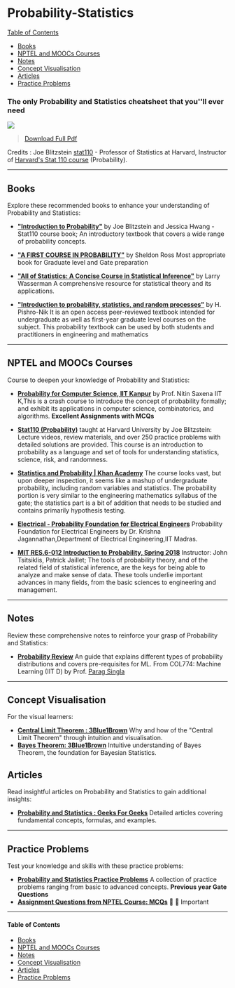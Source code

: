 # Probability-Statistics

[Table of Contents](#table-of-contents)  
* [Books](#books)  
* [NPTEL and MOOCs Courses](#course)  
* [Notes](#notes)
* [Concept Visualisation](#concept-visualisation)
* [Articles](#articles)  
* [Practice Problems](#practice-problems)


### The only Probability and Statistics cheatsheet that you''ll ever need

[<img src="Data/Probability-Statistics/stat_cheatsheet.png">](http://www.wzchen.com/probability-cheatsheet)
> [Download Full Pdf](Data/Probability-Statistics/probability_cheatsheet.pdf)
 
Credits : Joe Blitzstein [stat110](https://twitter.com/stat110) - Professor of Statistics at Harvard, Instructor of [Harvard's Stat 110 course](https://projects.iq.harvard.edu/stat110/) (Probability).


---

## <a name="books"></a>Books

Explore these recommended books to enhance your understanding of Probability and Statistics:

- [**"Introduction to Probability"**](https://ia803404.us.archive.org/6/items/introduction-to-probability-joseph-k.-blitzstein-jessica-hwang/Introduction%20to%20Probability-Joseph%20K.%20Blitzstein%2C%20Jessica%20Hwang.pdf) by Joe Blitzstein and Jessica Hwang - Stat110 course book; 
  An introductory textbook that covers a wide range of probability concepts.

- [**"A FIRST COURSE IN PROBABILITY"**](http://www.seyedkalali.com/wp-content/uploads/2016/11/A-First-Course-in-Probability-8th-ed.-Sheldon-Ross.pdf) by Sheldon Ross
Most appropriate book for Graduate level and Gate preparation
  
- [**"All of Statistics: A Concise Course in Statistical Inference"**](https://egrcc.github.io/docs/math/all-of-statistics.pdf) by  Larry Wasserman 
  A comprehensive resource for statistical theory and its applications.
  
- [**"Introduction to probability, statistics, and random processes"**](https://probabilitycourse.com/) by  H. Pishro-Nik
It is an open access peer-reviewed textbook intended for undergraduate as well as first-year graduate level courses on the subject. This probability textbook can be used by both students and practitioners in engineering and mathematics



---

## <a name="course"></a>NPTEL and MOOCs Courses

Course to deepen your knowledge of Probability and Statistics:

- **[Probability for Computer Science, IIT Kanpur](https://nptel.ac.in/courses/106104233)**
   by Prof. Nitin Saxena IIT K,This is a crash course to introduce the concept of probability formally; and exhibit its applications in computer science, combinatorics, and algorithms. **Excellent Assignments with MCQs**
  
- **[Stat110 (Probability)](https://www.youtube.com/playlist?list=PL2SOU6wwxB0uwwH80KTQ6ht66KWxbzTIo)**
   taught at Harvard University by Joe Blitzstein: Lecture videos, review materials, and over 250 practice problems with detailed solutions are provided. This course is an introduction to probability as a language and set of tools for understanding statistics, science, risk, and randomness.

- **[Statistics and Probability | Khan Academy](https://www.khanacademy.org/math/statistics-probability)**
The course looks vast, but upon deeper inspection, it seems like a mashup of undergraduate probability, including random variables and statistics. The probability portion is very similar to the engineering mathematics syllabus of the gate; the statistics part is a bit of addition that needs to be studied and contains primarily hypothesis testing.

- **[Electrical - Probability Foundation for Electrical Engineers](https://www.youtube.com/playlist?list=PLbMVogVj5nJQqGHrpAloTec_lOKsG-foc)**
Probability Foundation for Electrical Engineers by Dr. Krishna Jagannathan,Department of Electrical Engineering,IIT Madras.

- **[MIT RES.6-012 Introduction to Probability, Spring 2018](https://www.youtube.com/playlist?list=PLUl4u3cNGP60hI9ATjSFgLZpbNJ7myAg6)**
 Instructor: John Tsitsiklis, Patrick Jaillet; The tools of probability theory, and of the related field of statistical inference, are the keys for being able to analyze and make sense of data. These tools underlie important advances in many fields, from the basic sciences to engineering and management.

---

## <a name="notes"></a>Notes

Review these comprehensive notes to reinforce your grasp of Probability and Statistics:

- **[Probability Review](https://www.cse.iitd.ac.in/~parags/teaching/col774/review/prob.pdf)**
  An guide that explains different types of probability distributions and covers pre-requisites for ML.
  From COL774: Machine Learning (IIT D) by Prof. [Parag Singla](https://www.cse.iitd.ac.in/~parags/teaching.html)

---
## <a name="concept-visualisation"></a>Concept Visualisation
For the visual learners:
- **[Central Limit Theorem : 3Blue1Brown](https://youtube.com/playlist?list=PLZHQObOWTQDOMxJDswBaLu8xBMKxSTvg8&si=w_JVqrbbRgNmj3vF)**
  Why and how of the "Central Limit Theorem" through intuition and visualisation.
- **[Bayes Theorem: 3Blue1Brown](https://youtu.be/HZGCoVF3YvM?si=rauaOIif9cgXXgJl)**
  Intuitive understanding of Bayes Theorem, the foundation for Bayesian Statistics.

## <a name="articles"></a>Articles

Read insightful articles on Probability and Statistics to gain additional insights:

- **[Probability and Statistics : Geeks For Geeks](https://www.geeksforgeeks.org/probability-theory/)**
  Detailed articles covering fundamental concepts, formulas, and examples.
  
---

## <a name="practice-problems"></a>Practice Problems

Test your knowledge and skills with these practice problems:

- **[Probability and Statistics Practice Problems](https://www.geeksforgeeks.org/probability-gq/)**
  A collection of practice problems ranging from basic to advanced concepts. **Previous year Gate Questions**
- **[Assignment Questions from NPTEL Course: MCQs](https://nptel.ac.in/courses/106104233)** 🌟 🌟 Important

---

#### <a name="table-of-contents"></a>Table of Contents

* [Books](#books)  
* [NPTEL and MOOCs Courses](#course)  
* [Notes](#notes)
* [Concept Visualisation](#concept-visualisation)
* [Articles](#articles)  
* [Practice Problems](#practice-problems)

